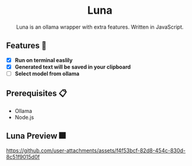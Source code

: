 <div align="center">
<h1>Luna</h1>
<p>
    Luna is an ollama wrapper with extra features. Written in JavaScript.
</p>
</div>

## Features 🌟
- [x] **Run on terminal easlily**
- [x] **Generated text will be saved in your clipboard**
- [ ] **Select model from ollama**

## Prerequisites 📋
- Ollama 
- Node.js


## Luna Preview 🎆

https://github.com/user-attachments/assets/f4f53bcf-82d8-454c-830d-8c51f9015d0f




